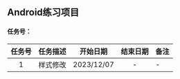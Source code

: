## Android练习项目

#### 任务号：
|任务号|任务描述|开始日期|结束日期|备注|
|:-------:|:-------|:-------:|:-------:|:-------|
|1|样式修改|2023/12/07|-|-|